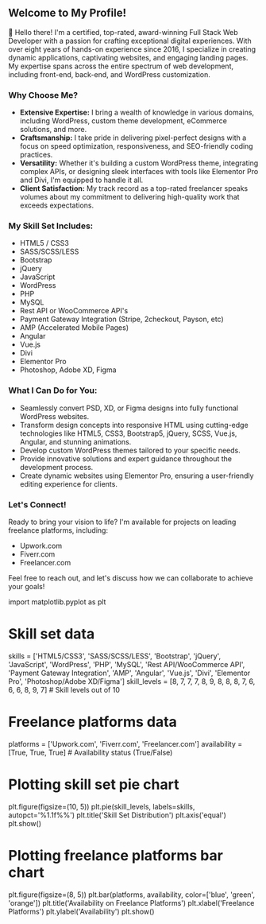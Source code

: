 ## Welcome to My Profile!

👋 Hello there! I'm a certified, top-rated, award-winning Full Stack Web Developer with a passion for crafting exceptional digital experiences. With over eight years of hands-on experience since 2016, I specialize in creating dynamic applications, captivating websites, and engaging landing pages. My expertise spans across the entire spectrum of web development, including front-end, back-end, and WordPress customization.

### Why Choose Me?

- **Extensive Expertise:** I bring a wealth of knowledge in various domains, including WordPress, custom theme development, eCommerce solutions, and more.
- **Craftsmanship:** I take pride in delivering pixel-perfect designs with a focus on speed optimization, responsiveness, and SEO-friendly coding practices.
- **Versatility:** Whether it's building a custom WordPress theme, integrating complex APIs, or designing sleek interfaces with tools like Elementor Pro and Divi, I'm equipped to handle it all.
- **Client Satisfaction:** My track record as a top-rated freelancer speaks volumes about my commitment to delivering high-quality work that exceeds expectations.

### My Skill Set Includes:

- HTML5 / CSS3
- SASS/SCSS/LESS
- Bootstrap
- jQuery
- JavaScript
- WordPress
- PHP
- MySQL
- Rest API or WooCommerce API's
- Payment Gateway Integration (Stripe, 2checkout, Payson, etc)
- AMP (Accelerated Mobile Pages)
- Angular
- Vue.js
- Divi
- Elementor Pro
- Photoshop, Adobe XD, Figma

### What I Can Do for You:

- Seamlessly convert PSD, XD, or Figma designs into fully functional WordPress websites.
- Transform design concepts into responsive HTML using cutting-edge technologies like HTML5, CSS3, Bootstrap5, jQuery, SCSS, Vue.js, Angular, and stunning animations.
- Develop custom WordPress themes tailored to your specific needs.
- Provide innovative solutions and expert guidance throughout the development process.
- Create dynamic websites using Elementor Pro, ensuring a user-friendly editing experience for clients.

### Let's Connect!

Ready to bring your vision to life? I'm available for projects on leading freelance platforms, including:

- Upwork.com
- Fiverr.com
- Freelancer.com

Feel free to reach out, and let's discuss how we can collaborate to achieve your goals!


import matplotlib.pyplot as plt

# Skill set data
skills = ['HTML5/CSS3', 'SASS/SCSS/LESS', 'Bootstrap', 'jQuery', 'JavaScript', 'WordPress', 'PHP', 'MySQL', 'Rest API/WooCommerce API', 'Payment Gateway Integration', 'AMP', 'Angular', 'Vue.js', 'Divi', 'Elementor Pro', 'Photoshop/Adobe XD/Figma']
skill_levels = [8, 7, 7, 7, 8, 9, 8, 8, 8, 7, 6, 6, 6, 8, 9, 7]  # Skill levels out of 10

# Freelance platforms data
platforms = ['Upwork.com', 'Fiverr.com', 'Freelancer.com']
availability = [True, True, True]  # Availability status (True/False)

# Plotting skill set pie chart
plt.figure(figsize=(10, 5))
plt.pie(skill_levels, labels=skills, autopct='%1.1f%%')
plt.title('Skill Set Distribution')
plt.axis('equal')
plt.show()

# Plotting freelance platforms bar chart
plt.figure(figsize=(8, 5))
plt.bar(platforms, availability, color=['blue', 'green', 'orange'])
plt.title('Availability on Freelance Platforms')
plt.xlabel('Freelance Platforms')
plt.ylabel('Availability')
plt.show()

